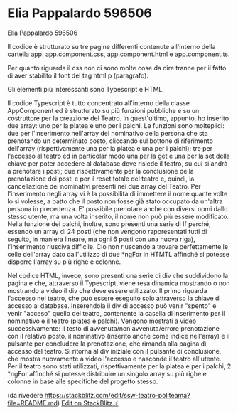 # Elia Pappalardo 596506

Elia Pappalardo 596506

Il codice è strutturato su tre pagine differenti contenute all'interno della cartella app: app.component.css, app.component.html e app.component.ts. 

Per quanto riguarda il css non ci sono molte cose da dire tranne per il fatto di aver stabilito il font del tag html p (paragrafo). 

Gli elementi più interessanti sono Typescript e HTML. 

Il codice Typescript è tutto concentrato all'interno della classe AppComponent ed è strutturato su più funzioni pubbliche e su un costruttore per la creazione del Teatro. In quest'ultimo, appunto, ho inserito due array: uno per la platea e uno per i palchi. Le funzioni sono molteplici: due per l'inserimento nell'array del nominativo della persona che sta prenotando un determinato posto, cliccando sul bottone di riferimento dell'array (rispettivamente una per la platea e una per i palchi); tre per l'accesso al teatro ed in particolar modo una per la get e una per la set della chiave per poter accedere al database dove risiede il teatro, su cui si andrà a prenotare i posti; due rispettivamente per la conclusione della prenotazione dei posti e per il reset totale del teatro e, quindi, la cancellazione dei nominativi presenti nei due array del Teatro. 
Per l'inserimento negli array vi è la possibilità di immettere il nome quante volte lo si volesse, a patto che il posto non fosse già stato occupato da un'altra persona in precedenza. E' possibile prenotare anche con diversi nomi dallo stesso utente, ma una volta inserito, il nome non può più essere modificato. Nella funzione dei palchi, inoltre, sono presenti una serie di If perché, essendo un array di 24 posti (che non vengono rappresentati tutti di seguito, in maniera lineare, ma ogni 6 posti con una nuova riga), l'inserimento riusciva difficile. Ciò non riuscendo a trovare perfettamente le celle dell'array dato dall'utilizzo di due *ngFor in HTMTL affinché si potesse disporre l'array su più righe e colonne.

Nel codice HTML, invece, sono presenti una serie di div che suddividono la pagina e che, attraverso il Typescript, viene resa dinamica mostrando o non mostrando a video il div che deve essere utilizzato. Il primo riguarda l'accesso nel teatro, che può essere eseguito solo attraverso la chiave di accesso al database. Inserendola il div di accesso può venir "spento" e venir "acceso" quello del teatro, contenente la casella di inserimento per il nominativo e il teatro (platea e palchi). Vengono mostrati a video successivamente: il testo di avvenuta/non avvenuta/errore prenotazione con il relativo posto, il nominativo (inserito anche come indice nell'array) e il pulsante per concludere la prenotazione, che rimanda alla pagina di accesso del teatro.
Si ritorna al div iniziale con il pulsante di conclusione, che mostra nuovamente a video l'accesso e nasconde il teatro all'utente. 
Per il teatro sono stati utilizzati, rispettivamente per la platea e per i palchi, 2 *ngFor affinché si potesse distribuire un singolo array su più righe e colonne in base alle specifiche del progetto stesso.

(da rivedere https://stackblitz.com/edit/ssw-teatro-politeama?file=README.md)
[Edit on StackBlitz ⚡️](https://stackblitz.com/edit/angular-ivy-xheuby)